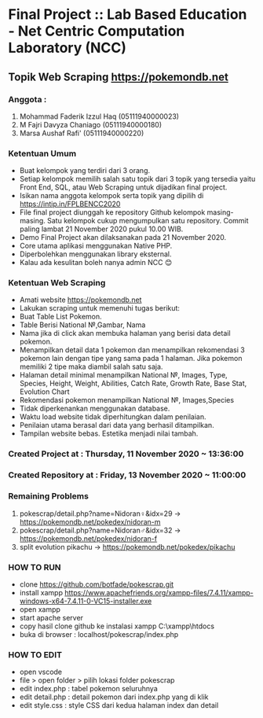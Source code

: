 # Final Project :: Lab Based Education - Net Centric Computation Laboratory (NCC)

##  Topik Web Scraping https://pokemondb.net

### Anggota :
1. Mohammad Faderik Izzul Haq     (05111940000023)
2. M Fajri Davyza Chaniago        (05111940000180)
3. Marsa Aushaf Rafi'             (05111940000220)

### Ketentuan Umum
- Buat kelompok yang terdiri dari 3 orang.
- Setiap kelompok memilih salah satu topik dari 3 topik yang tersedia yaitu Front End, SQL, atau Web Scraping untuk dijadikan final project.
- Isikan nama anggota kelompok serta topik yang dipilih di https://intip.in/FPLBENCC2020 
- File final project diunggah ke repository Github kelompok masing-masing. Satu kelompok cukup mengumpulkan satu repository. Commit paling lambat 21 November 2020 pukul 10.00 WIB.
- Demo Final Project akan dilaksanakan pada 21 November 2020.
- Core utama aplikasi menggunakan Native PHP.
- Diperbolehkan menggunakan library eksternal.
- Kalau ada kesulitan boleh nanya admin NCC 😊 

### Ketentuan Web Scraping
- Amati website https://pokemondb.net 
- Lakukan scraping untuk memenuhi tugas berikut:
- Buat Table List Pokemon.
- Table Berisi National №,Gambar, Nama
- Nama jika di click akan membuka halaman yang berisi data detail pokemon.
- Menampilkan detail data 1 pokemon dan menampilkan rekomendasi 3 pokemon lain dengan tipe yang sama pada 1 halaman. Jika pokemon memiliki 2 tipe maka diambil salah satu saja.
- Halaman detail minimal menampilkan National №, Images, Type, Species, Height, Weight, Abilities, Catch Rate, Growth Rate, Base Stat, Evolution Chart
- Rekomendasi pokemon menampilkan National №, Images,Species
- Tidak diperkenankan menggunakan database.
- Waktu load website tidak diperhitungkan dalam penilaian.	
- Penilaian utama berasal dari data yang berhasil ditampilkan.
- Tampilan website bebas. Estetika menjadi nilai tambah.

### Created Project at : Thursday, 11 November 2020 ~ 13:36:00
### Created Repository at : Friday, 13 November 2020 ~ 11:00:00

### Remaining Problems
1. pokescrap/detail.php?name=Nidoran♀&idx=29 -> https://pokemondb.net/pokedex/nidoran-m
2. pokescrap/detail.php?name=Nidoran♂&idx=32 -> https://pokemondb.net/pokedex/nidoran-f
3. split evolution pikachu -> https://pokemondb.net/pokedex/pikachu

### HOW TO RUN
- clone https://github.com/botfade/pokescrap.git
- install xampp https://www.apachefriends.org/xampp-files/7.4.11/xampp-windows-x64-7.4.11-0-VC15-installer.exe
- open xampp
- start apache server
- copy hasil clone github ke instalasi xampp C:\xampp\htdocs
- buka di browser : localhost/pokescrap/index.php

### HOW TO EDIT
- open vscode
- file > open folder > pilih lokasi folder pokescrap
- edit index.php : tabel pokemon seluruhnya
- edit detail.php : detail pokemon dari index.php yang di klik
- edit style.css : style CSS dari kedua halaman index dan detail
